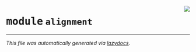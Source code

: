 <!-- markdownlint-disable -->

<a href="../trajectopy_core/alignment/__init__.py"><img align="right" style="float:right;" src="https://img.shields.io/badge/-source-cccccc?style=flat-square"></a>

# <kbd>module</kbd> `alignment`








---

_This file was automatically generated via [lazydocs](https://github.com/ml-tooling/lazydocs)._
